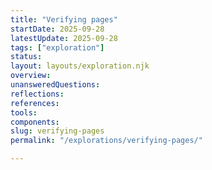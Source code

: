 ```yaml
---
title: "Verifying pages"
startDate: 2025-09-28
latestUpdate: 2025-09-28
tags: ["exploration"]
status:
layout: layouts/exploration.njk
overview:
unansweredQuestions:
reflections:
references:
tools:
components:
slug: verifying-pages
permalink: "/explorations/verifying-pages/"

---
```




